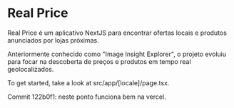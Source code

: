 
# Real Price

Real Price é um aplicativo NextJS para encontrar ofertas locais e produtos anunciados por lojas próximas.

Anteriormente conhecido como "Image Insight Explorer", o projeto evoluiu para focar na descoberta de preços e produtos em tempo real geolocalizados.

To get started, take a look at src/app/[locale]/page.tsx.

Commit 122b0f1: neste ponto funciona bem na vercel.
